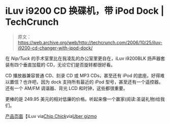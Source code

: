 # iLuv i9200 CD 换碟机，带 iPod Dock | TechCrunch

> 原文：<https://web.archive.org/web/http://techcrunch.com/2006/10/25/iluv-i9200-cd-changer-with-ipod-dock/>

在 *Nip/Tuck* 的手术室里比在我凌乱的办公室里更自在，iLuv i9200BLK 扬声器套装有四个垂直加载的 CD，无论它们是否旋转都很好看。

CD 播放器兼容普通 CD、刻录 CD 或 MP3 CDs，甚至还有 iPod 的底座。好得难以置信？也许吧，因为 dock 支持所有最近的 iPod 型号，甚至还有一个遥控器。还有一个 AM/FM 调谐器、背光 LCD 和时钟，这些都很重要。

更棒的是 249.95 美元的相对低廉的价格。听起来像一个赢家(阅读:圣诞礼物)给我们。

[产品页面](https://web.archive.org/web/20160305041814/http://www.i-luv.com/iLuv/product_info.php?cPath=68&products_id=281)【iLuv via[Chip Chick](https://web.archive.org/web/20160305041814/http://www.chipchick.com/2006/10/iluvs_i9200blk_.html)via[Uber gizmo](https://web.archive.org/web/20160305041814/http://www.ubergizmo.com/15/archives/2006/10/i9200blk_from_iluv_drop_dead_gorgeous.html)